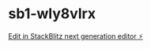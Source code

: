 # sb1-wly8vlrx

[Edit in StackBlitz next generation editor ⚡️](https://stackblitz.com/~/github.com/Alialiraqi2025/sb1-wly8vlrx)